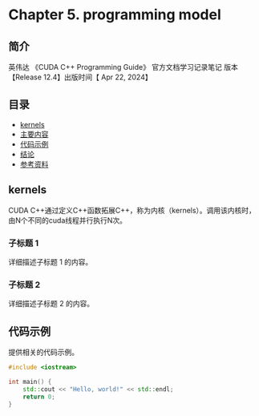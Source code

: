 # Chapter 5. programming model

## 简介
英伟达 《CUDA C++ Programming Guide》 官方文档学习记录笔记 版本【Release 12.4】出版时间【 Apr 22, 2024】

## 目录
- [kernels](##kernels)
- [主要内容](#主要内容)
- [代码示例](#代码示例)
- [结论](#结论)
- [参考资料](#参考资料)

## kernels
CUDA C++通过定义C++函数拓展C++，称为内核（kernels）。调用该内核时，由N个不同的cuda线程并行执行N次。






### 子标题 1
详细描述子标题 1 的内容。

### 子标题 2
详细描述子标题 2 的内容。

## 代码示例
提供相关的代码示例。

```cpp
#include <iostream>

int main() {
    std::cout << "Hello, world!" << std::endl;
    return 0;
}
